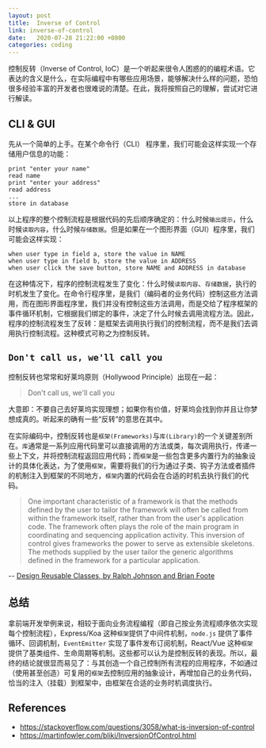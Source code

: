 ```yaml
---
layout: post
title:  Inverse of Control
link: inverse-of-control
date:   2020-07-28 21:22:00 +0800
categories: coding
---
```


控制反转（Inverse of Control, IoC）是一个听起来很令人困惑的的编程术语。它表达的含义是什么，在实际编程中有哪些应用场景，能够解决什么样的问题，恐怕很多经验丰富的开发者也很难说的清楚。在此，我将按照自己的理解，尝试对它进行解读。

## CLI & GUI

先从一个简单的上手。在某个命令行（CLI） 程序里，我们可能会这样实现一个存储用户信息的功能：

```
print "enter your name"
read name
print "enter your address"
read address
...
store in database
```

以上程序的整个控制流程是根据代码的先后顺序确定的：什么时候`输出提示`，什么时候`读取内容`，什么时候`存储数据`。但是如果在一个图形界面（GUI）程序里，我们可能会这样实现：

```
when user type in field a, store the value in NAME
when user type in field b, store the value in ADDRESS
when user click the save button, store NAME and ADDRESS in database
```

在这种情况下，程序的控制流程发生了变化：什么时候`读取内容`、`存储数据`，执行的时机发生了变化。在命令行程序里，是我们（编码者的业务代码）控制这些方法调用，而在图形界面程序里，我们并没有控制这些方法调用，而是交给了程序框架的事件循环机制，它根据我们绑定的事件，决定了什么时候去调用流程方法。因此，程序的控制流程发生了反转：是框架去调用执行我们的控制流程，而不是我们去调用执行控制流程。这种模式可称之为控制反转。

## `Don't call us, we'll call you`

控制反转也常常和好莱坞原则（Hollywood Principle）出现在一起：

> Don't call us, we'll call you

大意即：不要自己去好莱坞实现理想；如果你有价值，好莱坞会找到你并且让你梦想成真的。听起来的确有一些“反转”的意思在其中。

在实际编码中，控制反转也是`框架(Frameworks)`与`库(Library)`的一个关键差别所在。`库`通常是一系列应用代码里可以直接调用的方法或类，每次调用执行，传递一些上下文，并将控制流程返回应用代码；而`框架`是一些包含更多内置行为的抽象设计的具体化表达，为了使用`框架`，需要将我们的行为通过子类、钩子方法或者插件的机制注入到框架的不同地方，`框架`内置的代码会在合适的时机去执行我们的代码。

> One important characteristic of a framework is that the methods defined by the user to tailor the framework will often be called from within the framework itself, rather than from the user's application code. The framework often plays the role of the main program in coordinating and sequencing application activity. This inversion of control gives frameworks the power to serve as extensible skeletons. The methods supplied by the user tailor the generic algorithms defined in the framework for a particular application.

-- [Design Reusable Classes, by Ralph Johnson and Brian Foote](http://www.laputan.org/drc/drc.html)

## 总结

拿前端开发举例来说，相较于面向业务流程编程（即自己按业务流程顺序依次实现每个控制流程），Express/Koa 这种`框架`提供了中间件机制，`node.js` 提供了事件循环、回调机制，`EventEmitter` 实现了事件发布订阅机制，React/Vue 这种`框架`提供了基类组件、生命周期等机制。这些都可以认为是控制反转的表现。所以，最终的结论就很显而易见了：与其创造一个自己控制所有流程的应用程序，不如通过（使用甚至创造）可复用的`框架`去控制应用的抽象设计，再增加自己的业务代码，恰当的注入（挂载）到框架中，由框架在合适的业务时机调度执行。

## References

- <https://stackoverflow.com/questions/3058/what-is-inversion-of-control>
- <https://martinfowler.com/bliki/InversionOfControl.html>
